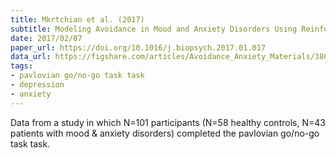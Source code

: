 ```yaml
---
title: Mkrtchian et al. (2017)
subtitle: Modeling Avoidance in Mood and Anxiety Disorders Using Reinforcement Learning
date: 2017/02/07
paper_url: https://doi.org/10.1016/j.biopsych.2017.01.017
data_url: https://figshare.com/articles/Avoidance_Anxiety_Materials/3860250
tags:
- pavlovian go/no-go task task
- depression
- anxiety
---
```


Data from a study in which N=101 participants (N=58 healthy controls, N=43 patients with mood & anxiety disorders) completed the pavlovian go/no-go task task.
